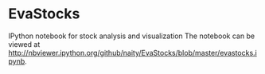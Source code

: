 # EvaStocks
IPython notebook for stock analysis and visualization
The notebook can be viewed at http://nbviewer.ipython.org/github/naity/EvaStocks/blob/master/evastocks.ipynb.
